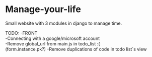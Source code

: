 # Manage-your-life
Small website with 3 modules in django to manage time.

TODO:
-FRONT </br>
-Connecting with a google/microsoft account </br>
-Remove global_url from main.js in todo_list :( </br> (form.instance.pk?)
-Remove duplications of code in todo list`s view </br>
